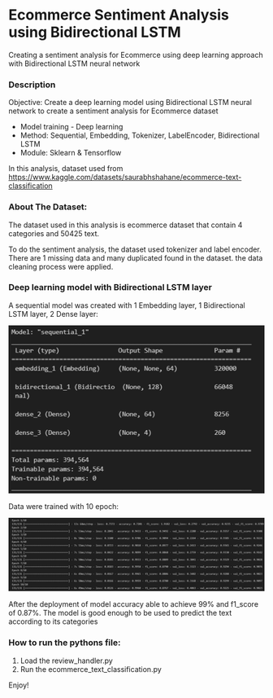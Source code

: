 # Ecommerce Sentiment Analysis using Bidirectional LSTM

Creating a sentiment analysis for Ecommerce using deep learning approach with Bidirectional LSTM neural network

### Description
Objective: Create a deep learning model using Bidirectional LSTM neural
network to create a sentiment analysis for Ecommerce dataset

* Model training - Deep learning
* Method: Sequential, Embedding, Tokenizer, LabelEncoder, Bidirectional LSTM
* Module: Sklearn & Tensorflow

In this analysis, dataset used from https://www.kaggle.com/datasets/saurabhshahane/ecommerce-text-classification

### About The Dataset:
The dataset used in this analysis is ecommerce dataset that contain 4 categories and 50425 text.

To do the sentiment analysis, the dataset used tokenizer and label encoder. There are 1 missing data and many duplicated found in the dataset. the data cleaning process were applied.

### Deep learning model with Bidirectional LSTM layer
A sequential model was created with 1 Embedding layer, 1 Bidirectional LSTM layer, 2 Dense layer:
<p align="center">
  <img src="https://github.com/Ghost0705/Ecommerce_Sentiment_Analysis/blob/main/image/architecture.png">
</p>

Data were trained with 10 epoch:
<p align="center">
  <img src="https://github.com/Ghost0705/Ecommerce_Sentiment_Analysis/blob/main/image/model_training.png">
</p>


After the deployment of model accuracy able to achieve 99% and f1_score of 0.87%. The model is good enough to be used to predict the text according to its categories 

### How to run the pythons file:
1. Load the review_handler.py
2. Run the ecommerce_text_classification.py 

Enjoy!
